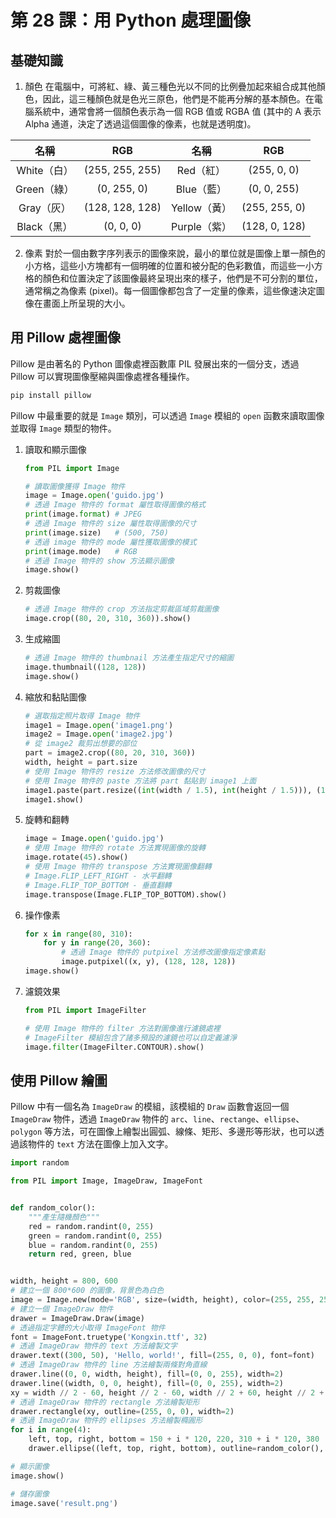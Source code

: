# 第 28 課：用 Python 處理圖像

## 基礎知識
1. 顏色
在電腦中，可將紅、綠、黃三種色光以不同的比例疊加起來組合成其他顏色，因此，這三種顏色就是色光三原色，他們是不能再分解的基本顏色。在電腦系統中，通常會將一個顏色表示為一個 RGB 值或 RGBA 值 (其中的 A 表示 Alpha 通道，決定了透過這個圖像的像素，也就是透明度)。

 |    名稱     |      RGB        |     名稱     |     RGB       |
 | :---------: | :-------------: | :----------: | :-----------: |
 | White（白） | (255, 255, 255) |  Red（紅）   |  (255, 0, 0)  |
 | Green（綠） |   (0, 255, 0)   |  Blue（藍）  |  (0, 0, 255)  |
 | Gray（灰）  | (128, 128, 128) | Yellow（黃） | (255, 255, 0) |
 | Black（黑） |    (0, 0, 0)    | Purple（紫） | (128, 0, 128) |

2. 像素
對於一個由數字序列表示的圖像來說，最小的單位就是圖像上單一顏色的小方格，這些小方塊都有一個明確的位置和被分配的色彩數值，而這些一小方格的顏色和位置決定了該圖像最終呈現出來的樣子，他們是不可分割的單位，通常稱之為像素 (pixel)。每一個圖像都包含了一定量的像素，這些像速決定圖像在畫面上所呈現的大小。

## 用 Pillow 處裡圖像
Pillow 是由著名的 Python 圖像處裡函數庫 PIL 發展出來的一個分支，透過 Pillow 可以實現圖像壓縮與圖像處裡各種操作。

```bash
pip install pillow
```
Pillow 中最重要的就是 `Image` 類別，可以透過 `Image` 模組的 `open` 函數來讀取圖像並取得 `Image` 類型的物件。

1. 讀取和顯示圖像

   ```py
   from PIL import Image
   
   # 讀取圖像獲得 Image 物件
   image = Image.open('guido.jpg')
   # 透過 Image 物件的 format 屬性取得圖像的格式
   print(image.format) # JPEG
   # 透過 Image 物件的 size 屬性取得圖像的尺寸
   print(image.size)   # (500, 750)
   # 透過 image 物件的 mode 屬性獲取圖像的模式
   print(image.mode)   # RGB
   # 透過 Image 物件的 show 方法顯示圖像
   image.show()
   ```

2. 剪裁圖像

   ```py
   # 透過 Image 物件的 crop 方法指定剪裁區域剪裁圖像
   image.crop((80, 20, 310, 360)).show()
   ```

3. 生成縮圖

   ```py
   # 透過 Image 物件的 thumbnail 方法產生指定尺寸的縮圖
   image.thumbnail((128, 128))
   image.show()
   ```

4. 縮放和黏貼圖像

   ```Python
   # 選取指定照片取得 Image 物件
   image1 = Image.open('image1.png')
   image2 = Image.open('image2.jpg')
   # 從 image2 裁剪出想要的部位
   part = image2.crop((80, 20, 310, 360))
   width, height = part.size
   # 使用 Image 物件的 resize 方法修改圖像的尺寸
   # 使用 Image 物件的 paste 方法將 part 黏貼到 image1 上面
   image1.paste(part.resize((int(width / 1.5), int(height / 1.5))), (172, 40))
   image1.show()
   ```

5. 旋轉和翻轉

   ```py
   image = Image.open('guido.jpg')
   # 使用 Image 物件的 rotate 方法實現圖像的旋轉
   image.rotate(45).show()
   # 使用 Image 物件的 transpose 方法實現圖像翻轉
   # Image.FLIP_LEFT_RIGHT - 水平翻轉
   # Image.FLIP_TOP_BOTTOM - 垂直翻轉
   image.transpose(Image.FLIP_TOP_BOTTOM).show()
   ```

6. 操作像素

   ```py
   for x in range(80, 310):
       for y in range(20, 360):
           # 透過 Image 物件的 putpixel 方法修改圖像指定像素點
           image.putpixel((x, y), (128, 128, 128))
   image.show()
   ```

7. 濾鏡效果

   ```py
   from PIL import ImageFilter
   
   # 使用 Image 物件的 filter 方法對圖像進行濾鏡處裡
   # ImageFilter 模組包含了諸多預設的濾鏡也可以自定義濾淨
   image.filter(ImageFilter.CONTOUR).show()
   ```

## 使用 Pillow 繪圖

Pillow 中有一個名為 `ImageDraw` 的模組，該模組的 `Draw` 函數會返回一個 `ImageDraw` 物件，透過 `ImageDraw` 物件的 `arc`、`line`、`rectange`、`ellipse`、`polygon` 等方法，可在圖像上繪製出圓弧、線條、矩形、多邊形等形狀，也可以透過該物件的 `text` 方法在圖像上加入文字。

```py
import random

from PIL import Image, ImageDraw, ImageFont


def random_color():
    """產生隨機顏色"""
    red = random.randint(0, 255)
    green = random.randint(0, 255)
    blue = random.randint(0, 255)
    return red, green, blue


width, height = 800, 600
# 建立一個 800*600 的圖像，背景色為白色
image = Image.new(mode='RGB', size=(width, height), color=(255, 255, 255))
# 建立一個 ImageDraw 物件
drawer = ImageDraw.Draw(image)
# 透過指定字體的大小取得 ImageFont 物件
font = ImageFont.truetype('Kongxin.ttf', 32)
# 透過 ImageDraw 物件的 text 方法繪製文字
drawer.text((300, 50), 'Hello, world!', fill=(255, 0, 0), font=font)
# 透過 ImageDraw 物件的 line 方法繪製兩條對角直線
drawer.line((0, 0, width, height), fill=(0, 0, 255), width=2)
drawer.line((width, 0, 0, height), fill=(0, 0, 255), width=2)
xy = width // 2 - 60, height // 2 - 60, width // 2 + 60, height // 2 + 60
# 透過 ImageDraw 物件的 rectangle 方法繪製矩形
drawer.rectangle(xy, outline=(255, 0, 0), width=2)
# 透過 ImageDraw 物件的 ellipses 方法繪製橢圓形
for i in range(4):
    left, top, right, bottom = 150 + i * 120, 220, 310 + i * 120, 380
    drawer.ellipse((left, top, right, bottom), outline=random_color(), width=8)

# 顯示圖像
image.show()

# 儲存圖像
image.save('result.png')
```
